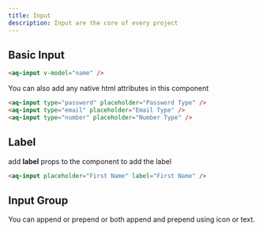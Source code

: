 ```yaml
---
title: Input
description: Input are the core of every project
---
```


## Basic Input
<example-input></example-input>

```html
<aq-input v-model="name" />
```

You can also add any native html attributes in this component

<aq-input type="password" placeholder="Password Type"></aq-input>
<aq-input type="email" placeholder="Email Type"></aq-input>
<aq-input type="number" placeholder="Number Type"></aq-input>

```html
<aq-input type="password" placeholder="Password Type" />
<aq-input type="email" placeholder="Email Type" />
<aq-input type="number" placeholder="Number Type" />
```

## Label
add **label** props to the component to add the label

<aq-input placeholder="First Name" label="First Name"></aq-input>

```html
<aq-input placeholder="First Name" label="First Name" />
```

## Input Group

You can append or prepend or both append and prepend using icon or text.

<aq-input placeholder="First Name"></aq-input>